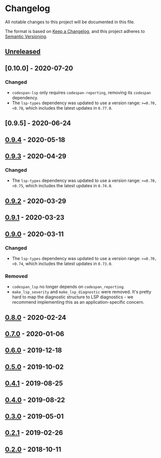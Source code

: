 # Changelog

All notable changes to this project will be documented in this file.

The format is based on [Keep a Changelog](https://keepachangelog.com/en/1.0.0/),
and this project adheres to [Semantic Versioning](https://semver.org/spec/v2.0.0.html).

## [Unreleased]

## [0.10.0] - 2020-07-20

### Changed

-   `codespan-lsp` only requires `codespan-reporting`, removing its `codespan` dependency.
-   The `lsp-types` dependency was updated to use a version range: `>=0.70,<0.78`,
    which includes the latest updates in `0.77.0`.

## [0.9.5] - 2020-06-24
## [0.9.4] - 2020-05-18

## [0.9.3] - 2020-04-29

### Changed

-   The `lsp-types` dependency was updated to use a version range: `>=0.70,<0.75`,
    which includes the latest updates in `0.74.0`.

## [0.9.2] - 2020-03-29
## [0.9.1] - 2020-03-23
## [0.9.0] - 2020-03-11

### Changed

-   The `lsp-types` dependency was updated to use a version range: `>=0.70,<0.74`,
    which includes the latest updates in `0.73.0`.

### Removed

-   `codespan_lsp` no longer depends on `codespan_reporting`.
-   `make_lsp_severity` and `make_lsp_diagnostic` were removed.
    It's pretty hard to map the diagnostic structure to LSP diagnostics - we
    recommend implementing this as an application-specific concern.

## [0.8.0] - 2020-02-24
## [0.7.0] - 2020-01-06
## [0.6.0] - 2019-12-18
## [0.5.0] - 2019-10-02
## [0.4.1] - 2019-08-25
## [0.4.0] - 2019-08-22
## [0.3.0] - 2019-05-01
## [0.2.1] - 2019-02-26
## [0.2.0] - 2018-10-11

[Unreleased]: https://github.com/brendanzab/codespan/compare/v0.9.5...HEAD
[0.9.4]: https://github.com/brendanzab/codespan/compare/v0.9.4...v0.9.5
[0.9.4]: https://github.com/brendanzab/codespan/compare/v0.9.3...v0.9.4
[0.9.3]: https://github.com/brendanzab/codespan/compare/v0.9.2...v0.9.3
[0.9.2]: https://github.com/brendanzab/codespan/compare/v0.9.1...v0.9.2
[0.9.1]: https://github.com/brendanzab/codespan/compare/v0.9.0...v0.9.1
[0.9.0]: https://github.com/brendanzab/codespan/compare/v0.8.0...v0.9.0
[0.8.0]: https://github.com/brendanzab/codespan/compare/v0.7.0...v0.8.0
[0.7.0]: https://github.com/brendanzab/codespan/compare/v0.6.0...v0.7.0
[0.6.0]: https://github.com/brendanzab/codespan/compare/v0.5.0...v0.6.0
[0.5.0]: https://github.com/brendanzab/codespan/compare/v0.4.1...v0.5.0
[0.4.1]: https://github.com/brendanzab/codespan/compare/v0.4.0...v0.4.1
[0.4.0]: https://github.com/brendanzab/codespan/compare/v0.3.0...v0.4.0
[0.3.0]: https://github.com/brendanzab/codespan/compare/v0.2.1...v0.3.0
[0.2.1]: https://github.com/brendanzab/codespan/compare/v0.2.0...v0.2.1
[0.2.0]: https://github.com/brendanzab/codespan/releases/tag/v0.2.0
